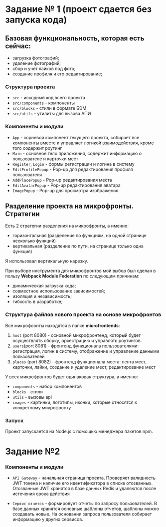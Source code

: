  
# Задание № 1 (проект сдается без запуска кода)
## Базовая функциональность, которая есть сейчас:
- загрузка фотографий;
- удаление фотографий;
- сбор и учет лайков под фото;
- создание профиля и его редактирование;

### Структура проекта
- `src` - исходный код всего проекта
- `src/components` - компоненты
- `src/blocks` - стили в формате БЭМ
- `src/utils` - утилиты для вызова АПИ

 ### Компоненты и модули

- `App` - корневой компонент текущего проекта, собирает все компоненты вместе и управляет логикой взаимодействия, кроме того содержит роутинг
- `Main` - основное тело приложения, содержит информацию о пользователе и карточки мест
- `Register`, `Login` - формы регистрации и логина в систему 
- `EditProfilePopup` - Pop-up для редактирования профиля пользователя 
- `AddPlacePopup` - Pop-up редактирования места 
- `EditAvatarPopup` - Pop-up редактирования аватара 
- `ImagePopup` - Pop-up для просмотра изображения 

## Разделение проекта на микрофронты. Стратегии
Есть 2 стратегии разделения на  микрофронты, а именно:
- горизонтальная (разделение по функциям, на одной странице несколько функций)
 - вертикальная (разделение по пути, на странице только одна функция)

Я использовал вертикальную нарезку.

При выборе инструмента для микрофронтов мой выбор был сделан в пользу **Webpack Module Federation** по следующим причинам:
- динамическая загрузка кода;
- совместное использование зависимостей;
- изоляция и независимость;
- гибкость в разработке;

### Структура файлов нового проекта на основе микрофронтов
Все микрофоонты находятся в папке **microfrontends**:
1. `host` (port 8080) - основной микрофронтенд, который будет осуществлять сборку, оркестрацию и  управлять роутингов. 
2. `users`(port 8081) - фронтенд функционала пользователями: регистрация, логин в систему, отображение и управление данными пользователей
3. `places` (port 8082) - фронтенд функционала места: лента мест, карточки, лайки, создание и удаление мест, редактирование мест

У всех микрофронтов будет одинаковая структура, а именно:
- `components` - набор компонентов
- `blocks` - стили
- `utils` - вызовы api
- `images` - картинки, логотипы, иконки, которые относятся к конкретному микрофронту

### Запуск
Проект запускается  на Node.js с помощью менеджера пакетов npm.


# Задание №2
 ### Компоненты и модули
 - `API Gateway` - начальная страница проекта. Проверяет валидность JWT токена и наличие его идентификатора в списке отозванных.
Отозванные JWT хранятся в базе данных Redis и удаляются после истечения срока действия

- `Сервис отчетов` - формировует отчеты по запросу пользователей. В базе данных хранятся основные шаблоны отчетов, шаблоны можно создавать новые. На основании запроса пользователя собирает информацию у других сервисов.